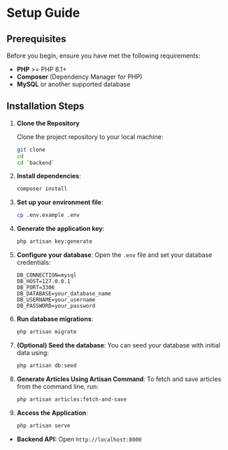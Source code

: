 # Setup Guide

## Prerequisites

Before you begin, ensure you have met the following requirements:

- **PHP** >= PHP 8.1+
- **Composer** (Dependency Manager for PHP)
- **MySQL** or another supported database

## Installation Steps

1. **Clone the Repository**

   Clone the project repository to your local machine:

   ```bash
   git clone 
   cd 
   cd `backend`
   ```

2. **Install dependencies**:
   ```bash
   composer install
   ```

3. **Set up your environment file**:
   ```bash
   cp .env.example .env
   ```

4. **Generate the application key**:
   ```bash
   php artisan key:generate
   ```

5. **Configure your database**: 
   Open the `.env` file and set your database credentials:
   ```env
   DB_CONNECTION=mysql
   DB_HOST=127.0.0.1
   DB_PORT=3306
   DB_DATABASE=your_database_name
   DB_USERNAME=your_username
   DB_PASSWORD=your_password
   ```
6. **Run database migrations**:
   ```bash
   php artisan migrate
   ```

7. **(Optional) Seed the database**: 
   You can seed your database with initial data using:
   ```bash
   php artisan db:seed
   ```

8. **Generate Articles Using Artisan Command**:
    To fetch and save articles from the command line, run:
    ```sh
    php artisan articles:fetch-and-save
    ```
9. **Access the Application**:
    ```sh
    php artisan serve
    ```
- **Backend API:** Open `http://localhost:8000`